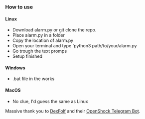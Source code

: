 ### How to use
#### Linux
- Download alarm.py or git clone the repo.
- Place alarm.py in a folder
- Copy the location of alarm.py
- Open your terminal and type 'python3 path/to/your/alarm.py
- Go trough the text promps
- Setup finished
#### Windows
- .bat file in the works
#### MacOS
- No clue, I'd guess the same as Linux


Massive thank you to [DexFolf](https://github.com/DexFolf) and their [OpenShock Telegram Bot](https://github.com/DexFolf/OpenShockTelegramBot).
